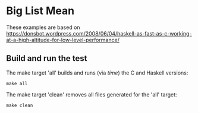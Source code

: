 # Big List Mean

These examples are based on https://donsbot.wordpress.com/2008/06/04/haskell-as-fast-as-c-working-at-a-high-altitude-for-low-level-performance/

## Build and run the test

The make target 'all' builds and runs (via *time*) the C and Haskell
versions:

    make all

The make target 'clean' removes all files generated for the 'all'
target:

    make clean


